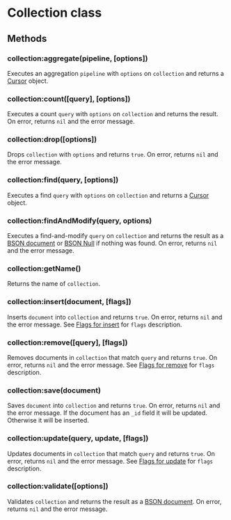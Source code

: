 Collection class
================

Methods
-------

### collection:aggregate(pipeline, [options])
Executes an aggregation `pipeline` with `options` on `collection` and returns a [Cursor] object.

### collection:count([query], [options])
Executes a count `query` with `options` on `collection` and returns the result. On error, returns
`nil` and the error message.

### collection:drop([options])
Drops `collection` with `options` and returns `true`. On error, returns `nil` and the error message.

### collection:find(query, [options])
Executes a find `query` with `options` on `collection` and returns a [Cursor] object.

### collection:findAndModify(query, options)
Executes a find-and-modify `query` on `collection` and returns the result as a [BSON document] or
[BSON Null][BSON type] if nothing was found. On error, returns `nil` and the error message.

### collection:getName()
Returns the name of `collection`.

### collection:insert(document, [flags])
Inserts `document` into `collection` and returns `true`. On error, returns `nil` and the error
message. See [Flags for insert] for `flags` description.

### collection:remove([query], [flags])
Removes documents in `collection` that match `query` and returns `true`. On error, returns `nil`
and the error message. See [Flags for remove] for `flags` description.

### collection:save(document)
Saves `document` into `collection` and returns `true`. On error, returns `nil` and the error
message. If the document has an `_id` field it will be updated. Otherwise it will be inserted.

### collection:update(query, update, [flags])
Updates documents in `collection` that match `query` and returns `true`. On error, returns `nil`
and the error message. See [Flags for update] for `flags` description.

### collection:validate([options])
Validates `collection` and returns the result as a [BSON document]. On error, returns `nil` and
the error message.


[BSON document]: bson.md
[BSON type]: bsontype.md
[Cursor]: cursor.md
[Flags for insert]: flags.md#flags-for-insert
[Flags for remove]: flags.md#flags-for-remove
[Flags for update]: flags.md#flags-for-update
